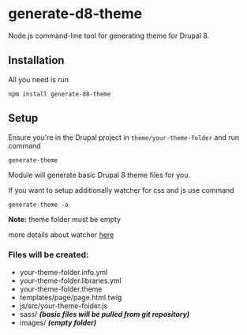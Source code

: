 # generate-d8-theme

Node.js command-line tool for generating theme for Drupal 8.

## Installation
All you need is run
```
npm install generate-d8-theme
```


## Setup
Ensure you're in the Drupal project in `theme/your-theme-folder` and run command
```
generate-theme
```
Module will generate basic Drupal 8 theme files for you.

If you want to setup additionally watcher for css and js use command 
```
generate-theme -a
```
**Note:** theme folder must be empty

more details about watcher [here](https://github.com/varjatua/npm-watcher)

### Files will be created:

- your-theme-folder.info.yml
- your-theme-folder.libraries.yml
- your-theme-folder.theme
- templates/page/page.html.twig
- js/src/your-theme-folder.js
- sass/ _**(basic files will be pulled from git repository)**_
- images/ _**(empty folder)**_
